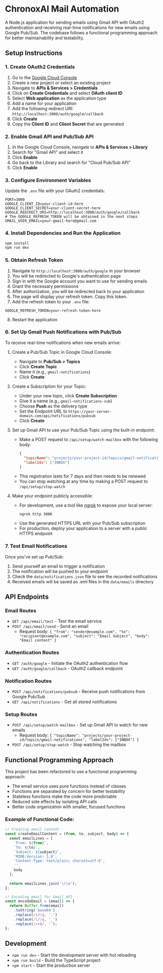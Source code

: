 # ChronoxAI Mail Automation

A Node.js application for sending emails using Gmail API with OAuth2 authentication and receiving real-time notifications for new emails using Google Pub/Sub. The codebase follows a functional programming approach for better maintainability and testability.

## Setup Instructions

### 1. Create OAuth2 Credentials

1. Go to the [Google Cloud Console](https://console.cloud.google.com/)
2. Create a new project or select an existing project
3. Navigate to **APIs & Services > Credentials**
4. Click on **Create Credentials** and select **OAuth client ID**
5. Select **Web application** as the application type
6. Add a name for your application
7. Add the following redirect URI: `http://localhost:3000/auth/google/callback`
8. Click **Create**
9. Copy the **Client ID** and **Client Secret** that are generated

### 2. Enable Gmail API and Pub/Sub API

1. In the Google Cloud Console, navigate to **APIs & Services > Library**
2. Search for "Gmail API" and select it
3. Click **Enable**
4. Go back to the Library and search for "Cloud Pub/Sub API"
5. Click **Enable**

### 3. Configure Environment Variables

Update the `.env` file with your OAuth2 credentials:

```
PORT=3000
GOOGLE_CLIENT_ID=your-client-id-here
GOOGLE_CLIENT_SECRET=your-client-secret-here
GOOGLE_REDIRECT_URI=http://localhost:3000/auth/google/callback
# The GOOGLE_REFRESH_TOKEN will be obtained in the next steps
GMAIL_USER_EMAIL=your-gmail-here@gmail.com
```

### 4. Install Dependencies and Run the Application

```bash
npm install
npm run dev
```

### 5. Obtain Refresh Token

1. Navigate to `http://localhost:3000/auth/google` in your browser
2. You will be redirected to Google's authentication page
3. Sign in with the Google account you want to use for sending emails
4. Grant the necessary permissions
5. After authorization, you will be redirected back to your application
6. The page will display your refresh token. Copy this token.
7. Add the refresh token to your `.env` file:

```
GOOGLE_REFRESH_TOKEN=your-refresh-token-here
```

8. Restart the application

### 6. Set Up Gmail Push Notifications with Pub/Sub

To receive real-time notifications when new emails arrive:

1. Create a Pub/Sub Topic in Google Cloud Console:
   - Navigate to **Pub/Sub > Topics**
   - Click **Create Topic**
   - Name it (e.g., `gmail-notifications`) 
   - Click **Create**

2. Create a Subscription for your Topic:
   - Under your new topic, click **Create Subscription**
   - Give it a name (e.g., `gmail-notifications-sub`)
   - Choose **Push** as the delivery type
   - Set the Endpoint URL to `https://your-server-domain.com/api/notifications/pubsub`
   - Click **Create**

3. Set up Gmail API to use your Pub/Sub Topic using the built-in endpoint:
   - Make a POST request to `/api/setup/watch-mailbox` with the following body:
     ```json
     {
       "topicName": "projects/your-project-id/topics/gmail-notifications",
       "labelIds": ["INBOX"]
     }
     ```
   - This registration lasts for 7 days and then needs to be renewed
   - You can stop watching at any time by making a POST request to `/api/setup/stop-watch`

4. Make your endpoint publicly accessible:
   - For development, use a tool like [ngrok](https://ngrok.com/) to expose your local server:
     ```
     ngrok http 3000
     ```
   - Use the generated HTTPS URL with your Pub/Sub subscription
   - For production, deploy your application to a server with a public HTTPS endpoint

### 7. Test Email Notifications

Once you've set up Pub/Sub:

1. Send yourself an email to trigger a notification
2. The notification will be pushed to your endpoint
3. Check the `data/notifications.json` file to see the recorded notifications
4. Received emails will be saved as .eml files in the `data/emails` directory

## API Endpoints

### Email Routes

- `GET /api/email/test` - Test the email service
- `POST /api/email/send` - Send an email
  - Request body: `{ "from": "sender@example.com", "to": "recipient@example.com", "subject": "Email Subject", "body": "Email content" }`

### Authentication Routes

- `GET /auth/google` - Initiate the OAuth2 authentication flow
- `GET /auth/google/callback` - OAuth2 callback endpoint

### Notification Routes

- `POST /api/notifications/pubsub` - Receive push notifications from Google Pub/Sub
- `GET /api/notifications` - Get all stored notifications

### Setup Routes

- `POST /api/setup/watch-mailbox` - Set up Gmail API to watch for new emails
  - Request body: `{ "topicName": "projects/your-project-id/topics/gmail-notifications", "labelIds": ["INBOX"] }`
- `POST /api/setup/stop-watch` - Stop watching the mailbox

## Functional Programming Approach

This project has been refactored to use a functional programming approach:

- The email service uses pure functions instead of classes
- Functions are separated by concern for better testability
- Stateless functions make the code more predictable
- Reduced side effects by isolating API calls
- Better code organization with smaller, focused functions

### Example of Functional Code:

```typescript
// Creating email content
const createEmailContent = (from, to, subject, body) => {
  const emailLines = [
    `From: ${from}`,
    `To: ${to}`,
    `Subject: ${subject}`,
    'MIME-Version: 1.0',
    'Content-Type: text/plain; charset=utf-8',
    '',
    body
  ];
  
  return emailLines.join('\r\n');
};

// Encoding email for Gmail API
const encodeEmail = (email) => {
  return Buffer.from(email)
    .toString('base64')
    .replace(/\+/g, '-')
    .replace(/\//g, '_')
    .replace(/=+$/, '');
};
```

## Development

- `npm run dev` - Start the development server with hot reloading
- `npm run build` - Build the TypeScript project
- `npm start` - Start the production server